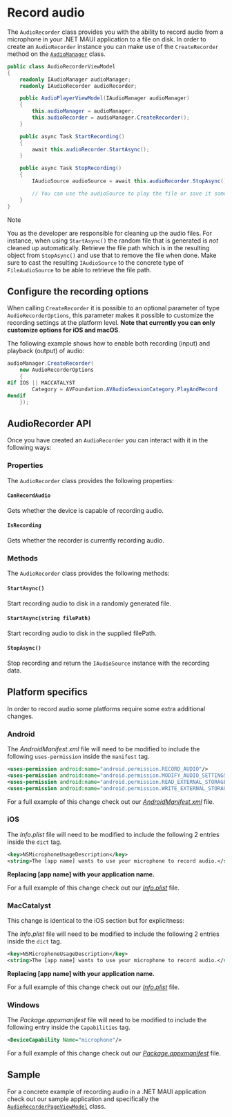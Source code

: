 # Record audio

The `AudioRecorder` class provides you with the ability to record audio from a microphone in your .NET MAUI application to a file on disk. In order to create an `AudioRecorder` instance you can make use of the `CreateRecorder` method on the [`AudioManager`](../readme.md#audiomanager) class.

```csharp
public class AudioRecorderViewModel
{
    readonly IAudioManager audioManager;
    readonly IAudioRecorder audioRecorder;

    public AudioPlayerViewModel(IAudioManager audioManager)
    {
        this.audioManager = audioManager;
        this.audioRecorder = audioManager.CreateRecorder();
    }

    public async Task StartRecording()
    {
        await this.audioRecorder.StartAsync();
    }

    public async Task StopRecording()
    {
        IAudioSource audioSource = await this.audioRecorder.StopAsync();

        // You can use the audioSource to play the file or save it somewhere in your application.
    }
}
```

> [!NOTE]  
> You as the developer are responsible for cleaning up the audio files. For instance, when using `StartAsync()` the random file that is generated is _not_ cleaned up automatically.
> Retrieve the file path which is in the resulting object from `StopAsync()` and use that to remove the file when done. Make sure to cast the resulting `IAudioSource` to the concrete type of `FileAudioSource` to be able to retrieve the file path.

## Configure the recording options

When calling `CreateRecorder` it is possible to an optional parameter of type `AudioRecorderOptions`, this parameter makes it possible to customize the recording settings at the platform level. **Note that currently you can only customize options for iOS and macOS**.

The following example shows how to enable both recording (input) and playback (output) of audio:

```csharp
audioManager.CreateRecorder(
    new AudioRecorderOptions
    {
#if IOS || MACCATALYST
        Category = AVFoundation.AVAudioSessionCategory.PlayAndRecord
#endif
    });
```

## AudioRecorder API

Once you have created an `AudioRecorder` you can interact with it in the following ways:

### Properties

The `AudioRecorder` class provides the following properties:

#### `CanRecordAudio`

Gets whether the device is capable of recording audio.

#### `IsRecording`

Gets whether the recorder is currently recording audio.

### Methods

The `AudioRecorder` class provides the following methods:

#### `StartAsync()`

Start recording audio to disk in a randomly generated file.

#### `StartAsync(string filePath)`

Start recording audio to disk in the supplied filePath.

#### `StopAsync()`

Stop recording and return the `IAudioSource` instance with the recording data.

## Platform specifics

In order to record audio some platforms require some extra additional changes.

### Android

The *AndroidManifest.xml* file will need to be modified to include the following `uses-permission` inside the `manifest` tag.

```xml
<uses-permission android:name="android.permission.RECORD_AUDIO"/>
<uses-permission android:name="android.permission.MODIFY_AUDIO_SETTINGS" />
<uses-permission android:name="android.permission.READ_EXTERNAL_STORAGE" />
<uses-permission android:name="android.permission.WRITE_EXTERNAL_STORAGE" />
```

For a full example of this change check out our [*AndroidManifest.xml*](https://github.com/jfversluis/Plugin.Maui.Audio/blob/main/samples/Plugin.Maui.Audio.Sample/Platforms/Android/AndroidManifest.xml) file.

### iOS

The *Info.plist* file will need to be modified to include the following 2 entries inside the `dict` tag.

```xml
<key>NSMicrophoneUsageDescription</key>
<string>The [app name] wants to use your microphone to record audio.</string>
```

**Replacing [app name] with your application name.**

For a full example of this change check out our [*Info.plist*](https://github.com/jfversluis/Plugin.Maui.Audio/blob/main/samples/Plugin.Maui.Audio.Sample/Platforms/iOS/Info.plist) file.

### MacCatalyst

This change is identical to the iOS section but for explicitness:

The *Info.plist* file will need to be modified to include the following 2 entries inside the `dict` tag.

```xml
<key>NSMicrophoneUsageDescription</key>
<string>The [app name] wants to use your microphone to record audio.</string>
```

**Replacing [app name] with your application name.**

For a full example of this change check out our [*Info.plist*](https://github.com/jfversluis/Plugin.Maui.Audio/blob/main/samples/Plugin.Maui.Audio.Sample/Platforms/MacCatalyst/Info.plist) file.

### Windows

The *Package.appxmanifest* file will need to be modified to include the following entry inside the `Capabilities` tag.

```xml
<DeviceCapability Name="microphone"/>
```

For a full example of this change check out our [*Package.appxmanifest*](https://github.com/jfversluis/Plugin.Maui.Audio/blob/main/samples/Plugin.Maui.Audio.Sample/Platforms/Windows/Package.appxmanifest) file.

## Sample

For a concrete example of recording audio in a .NET MAUI application check out our sample application and specifically the [`AudioRecorderPageViewModel`](https://github.com/jfversluis/Plugin.Maui.Audio/blob/main/samples/Plugin.Maui.Audio.Sample/ViewModels/AudioRecorderPageViewModel.cs) class.
